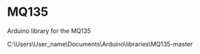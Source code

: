 MQ135
=====

Arduino library for the MQ135

C:\Users\User_name\Documents\Arduino\libraries\MQ135-master

